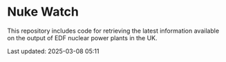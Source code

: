 # Nuke Watch

This repository includes code for retrieving the latest information available on the output of EDF nuclear power plants in the UK.

Last updated: 2025-03-08 05:11